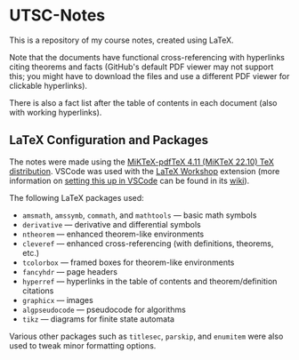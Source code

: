 # UTSC-Notes

This is a repository of my course notes, created using LaTeX.

Note that the documents have functional cross-referencing with hyperlinks citing theorems and facts (GitHub's default
PDF viewer may not support this; you might have to download the files and use a different PDF viewer for clickable
hyperlinks).

There is also a fact list after the table of contents in each document (also with working hyperlinks).

## LaTeX Configuration and Packages

The notes were made using the [MiKTeX-pdfTeX 4.11 (MiKTeX 22.10) TeX distribution](https://miktex.org/). VSCode was
used with the [LaTeX Workshop](https://marketplace.visualstudio.com/items?itemName=James-Yu.latex-workshop) extension
(more information on [setting this up in VSCode](https://github.com/James-Yu/LaTeX-Workshop/wiki/Install) can be found
in its [wiki](https://github.com/James-Yu/LaTeX-Workshop/wiki)).

The following LaTeX packages used:

- `amsmath`, `amssymb`, `commath`, and `mathtools` &mdash; basic math symbols
- `derivative` &mdash; derivative and differential symbols
- `ntheorem` &mdash; enhanced theorem-like environments
- `cleveref` &mdash; enhanced cross-referencing (with definitions, theorems, etc.)
- `tcolorbox` &mdash; framed boxes for theorem-like environments
- `fancyhdr` &mdash; page headers
- `hyperref` &mdash; hyperlinks in the table of contents and theorem/definition citations
- `graphicx` &mdash; images
- `algpseudocode` &mdash; pseudocode for algorithms
- `tikz` &mdash; diagrams for finite state automata

Various other packages such as `titlesec`, `parskip`, and `enumitem` were also used to tweak minor formatting options.
